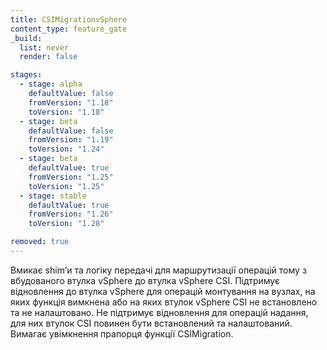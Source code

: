 ```yaml
---
title: CSIMigrationvSphere
content_type: feature_gate
_build:
  list: never
  render: false

stages:
  - stage: alpha 
    defaultValue: false
    fromVersion: "1.18"
    toVersion: "1.18"
  - stage: beta
    defaultValue: false
    fromVersion: "1.19"  
    toVersion: "1.24" 
  - stage: beta
    defaultValue: true
    fromVersion: "1.25"  
    toVersion: "1.25" 
  - stage: stable
    defaultValue: true
    fromVersion: "1.26"  
    toVersion: "1.28"     

removed: true
---
```

Вмикає shimʼи та логіку передачі для маршрутизації операцій тому з вбудованого втулка vSphere до втулка vSphere CSI. Підтримує відновлення до втулка vSphere для операцій монтування на вузлах, на яких функція вимкнена або на яких втулок vSphere CSI не встановлено та не налаштовано. Не підтримує відновлення для операцій надання, для них втулок CSI повинен бути встановлений та налаштований. Вимагає увімкнення прапорця функції CSIMigration.
